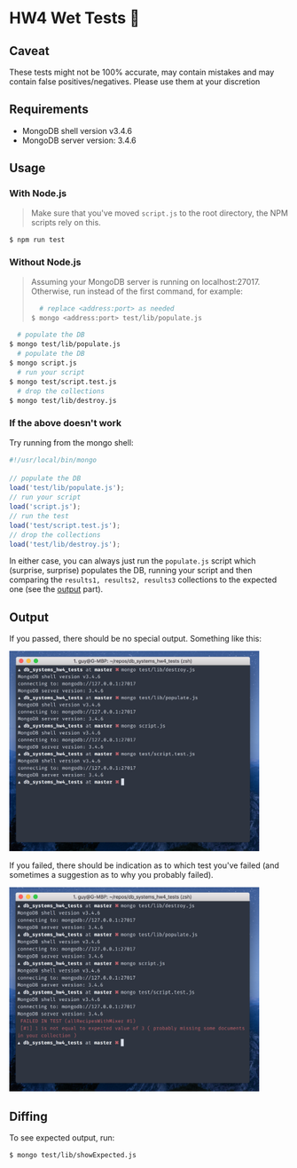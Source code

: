 # HW4 Wet Tests 🚀

## Caveat

These tests might not be 100% accurate, may contain mistakes and may contain false positives/negatives.
Please use them at your discretion

## Requirements

* MongoDB shell version v3.4.6
* MongoDB server version: 3.4.6

## Usage

### With Node.js

> Make sure that you've moved `script.js` to the root directory, the NPM scripts rely on this.

```bash
$ npm run test
```

### Without Node.js

> Assuming your MongoDB server is running on localhost:27017.
> Otherwise, run instead of the first command, for example:
> ```bash
>   # replace <address:port> as needed
> $ mongo <address:port> test/lib/populate.js
> ```

```bash
  # populate the DB
$ mongo test/lib/populate.js
  # populate the DB
$ mongo script.js
  # run your script
$ mongo test/script.test.js
  # drop the collections
$ mongo test/lib/destroy.js
```

### If the above doesn't work

Try running from the mongo shell:

```javascript
#!/usr/local/bin/mongo

// populate the DB
load('test/lib/populate.js');
// run your script
load('script.js');
// run the test
load('test/script.test.js');
// drop the collections
load('test/lib/destroy.js');
```

In either case, you can always just run the `populate.js` script which (surprise, surprise) populates the DB, running your script and then comparing the `results1, results2, results3` collections to the expected one (see the [output](https://github.com/guywald1/db_systems_hw4_tests#output) part).

## Output

If you passed, there should be no special output.
Something like this:

<img src="./assets/screenshot_passed.png" alt="screenshot" height="361" width="451"/>

If you failed, there should be indication as to which test you've failed (and sometimes a suggestion as to why you probably failed).

<img src="./assets/screenshot_failed.png" alt="screenshot" height="368" width="451"/>

## Diffing

To see expected output, run:

```bash
$ mongo test/lib/showExpected.js
```
